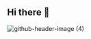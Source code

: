 ## Hi there 👋
![github-header-image (4)](https://github.com/user-attachments/assets/8af58581-f49a-4deb-b7c2-87f9ac2ee444)


<!--
**Riter/Riter** is a ✨ _special_ ✨ repository because its `README.md` (this file) appears on your GitHub profile.

Here are some ideas to get you started:

- 🔭 I’m currently working on ...
- 🌱 I’m currently learning ...
- 👯 I’m looking to collaborate on ...
- 🤔 I’m looking for help with ...
- 💬 Ask me about ...
- 📫 How to reach me: ...
- 😄 Pronouns: ...
- ⚡ Fun fact: ...
-->
